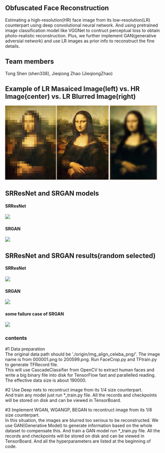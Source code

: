## Obfuscated Face Reconstruction
Estimating a high-resolution(HR) face image from its low-resolution(LR) counterpart using deep convolutional neural network. And using pretrained image classification model like VGGNet to contruct perceptual loss to obtain photo-realistic reconstruction. Plus, we further implement GAN(generative adversial network) and use LR images as prior info to reconstruct the fine details.  

## Team members
Tong Shen (shen338), Jieqiong Zhao (JieqiongZhao)

## Example of LR Masaiced Image(left) vs. HR Image(center) vs. LR Blurred Image(right)

 ![](https://raw.githubusercontent.com/shen338/DL/master/lowresimage-example.jpg)
 
## SRResNet and SRGAN models
#### SRResNet
![](https://raw.githubusercontent.com/shen338/Obfuscated-Face-Reconstruction/master/SRResNet_model.PNG)
#### SRGAN
![](https://raw.githubusercontent.com/shen338/Obfuscated-Face-Reconstruction/master/GAN_model.PNG)

## SRResNet and SRGAN results(random selected)
#### SRResNet 
![](https://raw.githubusercontent.com/shen338/Obfuscated-Face-Reconstruction/master/result/SRResNet_result.PNG)
#### SRGAN
![](https://raw.githubusercontent.com/shen338/Obfuscated-Face-Reconstruction/master/result/SRGAN_result.PNG)
#### some failure case of SRGAN
![](https://raw.githubusercontent.com/shen338/Obfuscated-Face-Reconstruction/master/result/failure_case.PNG)

### contents
#1 Data preparation  
The original data path should be './origin/img_align_celeba_png/'. The image name is from 000001.png to 200599.png.
Run FaceCrop.py and TFtrain.py to generate TFRecord file.  
This will use CascadeClassifier from OpenCV to extract human faces and write a big binary file into disk for TensorFlow fast and parallelled reading. The effective data size is about 190000. 

#2 Use Deep nets to recontruct image from  its 1/4 size counterpart.  
And train any model just run *_train.py file. All the records and checkpoints will be stored on disk and can be viewed in TensorBoard. 

#3 Implement WGAN, WGANGP, BEGAN to recontruct image from  its 1/8 size counterpart.   
In this situation, the images are blurred too serious to be reconstructed. We use GAN(Generative Model) to generate information based on the whole dataset to compensate this. 
And train a GAN model run *_train.py file. All the records and checkpoints will be stored on disk and can be viewed in TensorBoard. And all the hyperparameters are listed at the beginning of code.  
